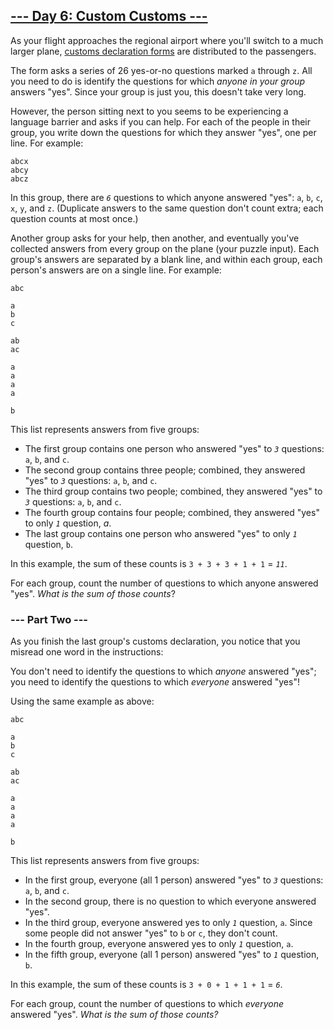 ## [--- Day 6: Custom Customs ---](https://adventofcode.com/2020/day/6)
As your flight approaches the regional airport where you'll switch to a
much larger plane, [customs declaration forms](https://en.wikipedia.org/wiki/Customs_declaration) are distributed to the
passengers.

The form asks a series of 26 yes-or-no questions marked `a` through `z`. All
you need to do is identify the questions for which *anyone in your group*
answers "yes". Since your group is just you, this doesn't take very long.

However, the person sitting next to you seems to be experiencing a language
barrier and asks if you can help. For each of the people in their group,
you write down the questions for which they answer "yes", one per line. For
example:

```
abcx
abcy
abcz
```

In this group, there are *`6`* questions to which anyone answered "yes": `a`, `b`,
`c`, `x`, `y`, and `z`. (Duplicate answers to the same question don't count extra;
each question counts at most once.)

Another group asks for your help, then another, and eventually you've
collected answers from every group on the plane (your puzzle input). Each
group's answers are separated by a blank line, and within each group, each
person's answers are on a single line. For example:

```
abc

a
b
c

ab
ac

a
a
a
a

b
```

This list represents answers from five groups:

 + The first group contains one person who answered "yes" to *`3`* questions:
   `a`, `b`, and `c`.
 + The second group contains three people; combined, they answered "yes"
   to *`3`* questions: `a`, `b`, and `c`.
 + The third group contains two people; combined, they answered "yes" to
   *`3`* questions: `a`, `b`, and `c`.
 + The fourth group contains four people; combined, they answered "yes" to
   only *`1`* question, *a*.
 + The last group contains one person who answered "yes" to only *`1`*
   question, `b`.

In this example, the sum of these counts is `3 + 3 + 3 + 1 + 1` = *`11`*.

For each group, count the number of questions to which anyone answered
"yes". *What is the sum of those counts*?

### --- Part Two ---
As you finish the last group's customs declaration, you notice that you
misread one word in the instructions:

You don't need to identify the questions to which *anyone* answered "yes";
you need to identify the questions to which *everyone* answered "yes"!

Using the same example as above:

```
abc

a
b
c

ab
ac

a
a
a
a

b
```

This list represents answers from five groups:

 + In the first group, everyone (all 1 person) answered "yes" to *`3`*
   questions: `a`, `b`, and `c`.
 + In the second group, there is no question to which everyone answered
   "yes".
 + In the third group, everyone answered yes to only *`1`* question, `a`. Since
   some people did not answer "yes" to `b` or `c`, they don't count.
 + In the fourth group, everyone answered yes to only *`1`* question, `a`.
 + In the fifth group, everyone (all 1 person) answered "yes" to *`1`*
   question, `b`.

In this example, the sum of these counts is `3 + 0 + 1 + 1 + 1` = *`6`*.

For each group, count the number of questions to which *everyone* answered
"yes". *What is the sum of those counts?*
